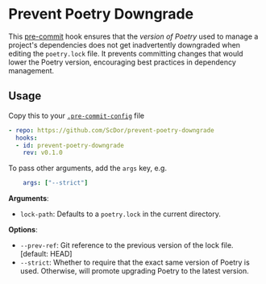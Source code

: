 # Prevent Poetry Downgrade

This [pre-commit](https://pre-commit.com) hook ensures that the *version of Poetry* used to manage a project's dependencies does not get inadvertently downgraded when editing the `poetry.lock` file.
It prevents committing changes that would lower the Poetry version, encouraging best practices in dependency management.

## Usage

Copy this to your [`.pre-commit-config`](https://pre-commit.com/#plugins) file

```yaml
- repo: https://github.com/ScDor/prevent-poetry-downgrade
  hooks:
  - id: prevent-poetry-downgrade
    rev: v0.1.0
```

To pass other arguments, add the `args` key, e.g.
```yaml
    args: ["--strict"]
```

**Arguments**:

* `lock-path`: Defaults to a `poetry.lock` in the current directory.

**Options**:

* `--prev-ref`: Git reference to the previous version of the lock file.  [default: HEAD]
* `--strict`: Whether to require that the exact same version of Poetry is used. Otherwise, will promote upgrading Poetry to the latest version.
